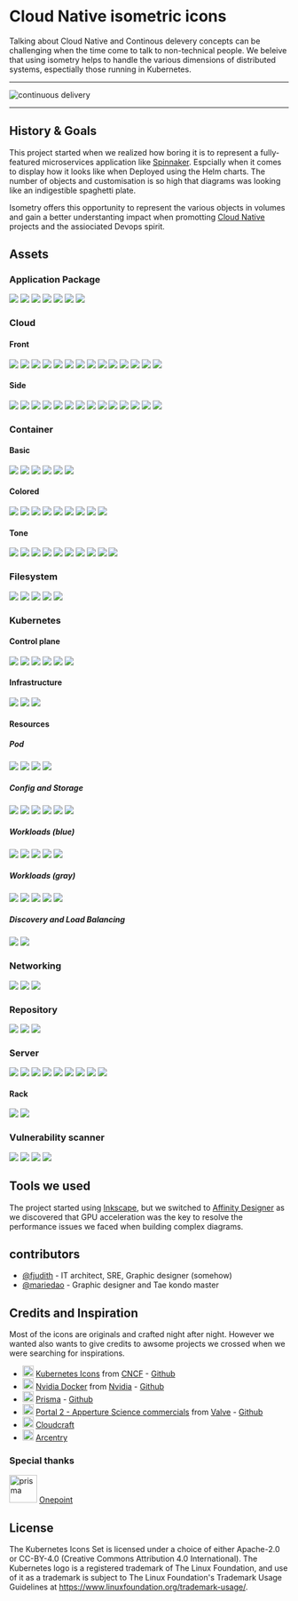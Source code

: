 # Cloud Native isometric icons

Talking about Cloud Native and Continous delevery concepts can be challenging when the time come to talk to non-technical people.
We beleive that using isometry helps to handle the various dimensions of distributed systems, espectially those running in Kubernetes.

---

![continuous delivery](./docs/media/continuous_delivery_v3.0.0.png)

---

## History & Goals

This project started when we realized how boring it is to represent a fully-featured microservices application like [Spinnaker](https://www.spinnaker.io). Espcially when it comes to display how it looks like when Deployed using the Helm charts.
The number of objects and customisation is so high that diagrams was looking like an indigestible spaghetti plate.

Isometry offers this opportunity to represent the various objects in volumes and gain a better understanting impact when promotting [Cloud Native](https://cncf.io) projects and the assiociated Devops spirit.

## Assets

### Application Package

![](./png/application-package/librairies-128.png)
![](./png/application-package/single_process-128.png)
![](./png/application-package/software_package_black-128.png)
![](./png/application-package/software_package_cyan-128.png)
![](./png/application-package/software_package_magenta-128.png)
![](./png/application-package/software_package_metal-128.png)
![](./png/application-package/software_package_yellow-128.png)

### Cloud

#### Front

![](./png/cloud/alibaba_front-128.png)
![](./png/cloud/aws_front-128.png)
![](./png/cloud/azure_front-128.png)
![](./png/cloud/cloud_black_front-128.png)
![](./png/cloud/cloud_cyan_front-128.png)
![](./png/cloud/cloud_magenta_front-128.png)
![](./png/cloud/cloud_white_front-128.png)
![](./png/cloud/cloud_yellow_front-128.png)
![](./png/cloud/digitalocean_front-128.png)
![](./png/cloud/gcp_front-128.png)
![](./png/cloud/hetzner_front-128.png)
![](./png/cloud/kubernetes_front-128.png)
![](./png/cloud/oracle_front-128.png)
![](./png/cloud/scaleway_front-128.png)

#### Side

![](./png/cloud/alibaba_side-128.png)
![](./png/cloud/aws_side-128.png)
![](./png/cloud/azure_side-128.png)
![](./png/cloud/cloud_black_side-128.png)
![](./png/cloud/cloud_cyan_side-128.png)
![](./png/cloud/cloud_magenta_side-128.png)
![](./png/cloud/cloud_white_side-128.png)
![](./png/cloud/cloud_yellow_side-128.png)
![](./png/cloud/digitalocean_side-128.png)
![](./png/cloud/gcp_side-128.png)
![](./png/cloud/hetzner_side-128.png)
![](./png/cloud/kubernetes_side-128.png)
![](./png/cloud/oracle_side-128.png)
![](./png/cloud/scaleway_side-128.png)


### Container

#### Basic

![](./png/container/container_tone_metal-128.png)
![](./png/container/container_logging-128.png)
![](./png/container/container_monitoring-128.png)
![](./png/container/container_tone_metal_open-128.png)
![](./png/container/container_tone_metal_open_insert-128.png)
![](./png/container/container-deconstructed-128.png)

#### Colored

![](./png/container/container_black-128.png)
![](./png/container/container_blue-128.png)
![](./png/container/container_cyan-128.png)
![](./png/container/container_magenta-128.png)
![](./png/container/container_orange-128.png)
![](./png/container/container_purple-128.png)
![](./png/container/container_red-128.png)
![](./png/container/container_white-128.png)
![](./png/container/container_yellow-128.png)

#### Tone

![](./png/container/container_tone_azure-128.png)
![](./png/container/container_tone_banana-128.png)
![](./png/container/container_tone_carrot-128.png)
![](./png/container/container_tone_emeraude-128.png)
![](./png/container/container_tone_grape-128.png)
![](./png/container/container_tone_lagoon-128.png)
![](./png/container/container_tone_petrol-128.png)
![](./png/container/container_tone_poussin-128.png)
![](./png/container/container_tone_raspberry-128.png)
![](./png/container/container_tone_sapphire-128.png)

### Filesystem

![](./png/filesystem/code-128.png)
![](./png/filesystem/documents-128.png)
![](./png/filesystem/folder-128.png)
![](./png/filesystem/index-128.png)
![](./png/filesystem/intelligence-128.png)

### Kubernetes

#### Control plane

![](./png/kubernetes/control-plane/apiserver-128.png)
![](./png/kubernetes/control-plane/cloud-controller-manager-128.png)
![](./png/kubernetes/control-plane/controller-manager-128.png)
![](./png/kubernetes/control-plane/kube-proxy-128.png)
![](./png/kubernetes/control-plane/kubelet-128.png)
![](./png/kubernetes/control-plane/scheduler-128.png)

#### Infrastructure

![](./png/kubernetes/infrastructure/etcd-128.png)
![](./png/kubernetes/infrastructure/master-128.png)
![](./png/kubernetes/infrastructure/node-128.png)

#### Resources

##### Pod

![](./png/kubernetes/resources/pod-128.png)
![](./png/kubernetes/resources/pod_sidecar-1-128.png)
![](./png/kubernetes/resources/pod_sidecar-2-128.png)
![](./png/kubernetes/resources/pod_sidecar-3-128.png)

##### Config and Storage

![](./png/kubernetes/resources/configmap-128.png)
![](./png/kubernetes/resources/pv-128.png)
![](./png/kubernetes/resources/pvc-128.png)
![](./png/kubernetes/resources/secret-128.png)
![](./png/kubernetes/resources/vol-mount_front-128.png)
![](./png/kubernetes/resources/vol-mount_side-128.png)

##### Workloads (blue)

![](./png/kubernetes/resources/cronjob-128.png)
![](./png/kubernetes/resources/daemonset-128.png)
![](./png/kubernetes/resources/deployment-128.png)
![](./png/kubernetes/resources/job-128.png)
![](./png/kubernetes/resources/statefulset-128.png)

##### Workloads (gray)

![](./png/kubernetes/resources/cronjob_gray-128.png)
![](./png/kubernetes/resources/daemonset_gray-128.png)
![](./png/kubernetes/resources/deployment_gray-128.png)
![](./png/kubernetes/resources/job_gray-128.png)
![](./png/kubernetes/resources/statefulset_gray-128.png)

##### Discovery and Load Balancing

![](./png/kubernetes/resources/svc-128.png)
![](./png/kubernetes/resources/ingress-128.png)

### Networking

![](./png/networking/dns-128.png)
![](./png/networking/internet-128.png)
![](./png/networking/load-balancer-128.png)

### Repository

![](./png/repository/code-repository-128.png)
![](./png/repository/container-registry-128.png)
![](./png/repository/mixed-repository-128.png)

### Server

![](./png/server/micro-virtual-machine-128.png)
![](./png/server/server_partitionned-128.png)
![](./png/server/server_single_partition-128.png)
![](./png/server/server_slim-128.png)
![](./png/server/server-cube-128.png)
![](./png/server/server-128.png)
![](./png/server/storage-server-hdd-128.png)
![](./png/server/storage-server-ssd-128.png)
![](./png/server/virtual-machine-128.png)

#### Rack

![](./png/server/server-rack-hdd-128.png)
![](./png/server/server-rack-ssd-128.png)

### Vulnerability scanner

![](./png/vulnerability-scanner/sniffer-dog_front-128.png)
![](./png/vulnerability-scanner/sniffer-dog_side-128.png)
![](./png/vulnerability-scanner/sniffer-dog_rear_front-128.png)
![](./png/vulnerability-scanner/sniffer-dog_rear_side-128.png)

## Tools we used

The project started using [Inkscape](https://inkspace.org), but we switched to [Affinity Designer](https://affinity.serif.com) as we discovered that GPU acceleration was the key to resolve the performance issues we faced when building complex diagrams.

## contributors

- [@fjudith](https://github.com/fjudith) - IT architect, SRE, Graphic designer (somehow)
- [@mariedao](https://github.com/mariedao) - Graphic designer and Tae kondo master

## Credits and Inspiration 

Most of the icons are originals and crafted night after night.
However we wanted also wants to give credits to awsome projects we crossed when we were searching for inspirations.

- <img src="https://avatars1.githubusercontent.com/u/13455738?s=200&v=4" alt="prisma" width="20px"/> [Kubernetes Icons](https://github.com/kubernetes/community/tree/master/icons) from [CNCF](https://cncf.io) - [Github](https://github.com/cncf)
- <img src="https://avatars2.githubusercontent.com/u/1728152?s=200&v=4" alt="prisma" width="20px"/> [Nvidia Docker](https://devblogs.nvidia.com/gpu-containers-runtime) from [Nvidia](https://nvidia.com) - [Github](https://github.com/nvidia)
- <img src="https://avatars1.githubusercontent.com/u/17219288?s=200&v=4" alt="prisma" width="20px"/> [Prisma](<https://www.prisma.io>) - [Github](prisma)
- <img src="https://avatars0.githubusercontent.com/u/3082775?s=200&v=4" alt="prisma" width="20px"/> [Portal 2 - Apperture Science commercials](https://www.youtube.com/playlist?list=PL8kpaSMMKX77pkOQzuZfuL3wtX0kvKW3u) from [Valve](https://www.valvesoftware.com) - [Github](https://github.com/ValveSoftware)
- <img src="https://pbs.twimg.com/profile_images/717809023823642624/6H0pvx8y_400x400.jpg" alt="prisma" width="20px"/> [Cloudcraft](https://cloudcraft.com)
- <img src="https://pbs.twimg.com/profile_images/986593959681187840/LG5uMkl8_400x400.jpg" alt="prisma" width="20px"/> [Arcentry](https://arcentry.com)

### Special thanks

<img src="https://pbs.twimg.com/profile_images/1095726076007993344/4M9DRP79.png" alt="prisma" width="50px"/> [Onepoint](https://groupeonepoint.com)

## License

The Kubernetes Icons Set is licensed under a choice of either Apache-2.0 or CC-BY-4.0 (Creative Commons Attribution 4.0 International). The Kubernetes logo is a registered trademark of The Linux Foundation, and use of it as a trademark is subject to The Linux Foundation's Trademark Usage Guidelines at https://www.linuxfoundation.org/trademark-usage/.